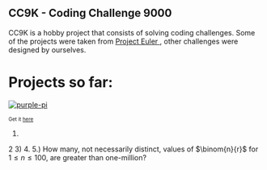 ## CC9K - Coding Challenge 9000

CC9K is a hobby project that consists of solving coding challenges. Some of the projects were taken from [Project Euler ](https://projecteuler.net/), other challenges were designed by ourselves.

# Projects so far:

[![purple-pi](https://img.shields.io/badge/Rendered%20with-Purple%20Pi-bd00ff?style=flat-square)](https://github.com/nschloe/purple-pi?activate) <br/>

<font size="-2">Get it [here](https://github.com/nschloe/purple-pi?activate)</font>  


1.
2
3)
4.
5.) How many, not necessarily distinct, values of $\binom{n}{r}$ for $1\leq n \leq 100$, are greater than one-million?
